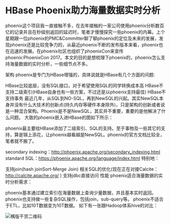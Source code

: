 # HBase Phoenix助力海量数据实时分析

phoenix这个项目我一直接触不多，在去年接触的一家公司使用phoenix分析数百亿的记录并且在秒级别返回的延迟时，笔者才慢慢探究一些phoenix的内幕。上个星期跟一位phoenix的PMC&Committer聊了聊phoenix的定位及未来的发展，发现phoenix还是比较竞争力的，从最近phoenix不断的发布版本来看，phoenix也在迅速的发展。在phoenix社区也组织了phoenixCon来宣传phoenix:PhoenixCon 2017。本文的目的是想梳理下phoenix的，phoenix怎么支持海量数据的实时分析，一些细节点不多。

架构
phoenix是专门为HBase增强的，具体说就是HBase有几个方面的问题:

HBase比较底层，没有SQL接口，对于希望使用SQL的同学转换成本高
HBase不支持二级索引(HBase自身也有一些方案，不过还是以phoenix支持最佳)
HBase不支持事务
最近几年，从SQL到NO-SQL，再到NewSQL的兴起。其实NewSQL本身并没有什么大技术的创新点(持久内存等硬件本身除外)，只是架构的创新或者说是一种混合架构。Phoenix是不是NewSQL，其实并不重要，重要的是他解决了什么问题。
大致的phoenix嵌入进HBase的图如下所示：

phoenix最主要给HBase添加了二级索引、SQL的支持。至于事物及一些其它的支持，算是锦上添花，让phoenix越看越是NewSQL。phoenix的官方文档比较全，笔者就不搬了。

secondary indexing：http://phoenix.apache.org/secondary_indexing.html
standard SQL：https://phoenix.apache.org/language/index.html
特别地：

支持join(hash joinSort-Merge Join)
相关SQL的优化(现在正在对接Calcite：http://calcite.apache.org/ )
支持jdbc直接访问
性能
phoenix适合海量数据的实时分析需求：

phoenix基本通过建立索引在海量数据上查询少量数据，并且基本实时返回。
phoenix也支持做一些复杂SQL操作，包括join，sub-query等。
phoenix不适合于ETL，比如10T数据变为10T数据。
如下有一张跟Hadoop体系hive的对比：



![横版干货二维码](/Users/wangchangye/Downloads/公众号宣传二维码/横版干货二维码.jpg)